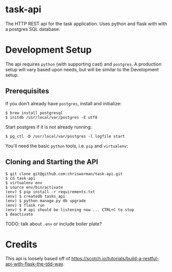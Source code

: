 # task-api
The HTTP REST api for the task application.  Uses python and flask with with a
postgres SQL database.

# Development Setup
The api requires `python` (with supporting cast) and `postgres`.  A production
setup will vary based upon needs, but will be similar to the Development setup.

## Prerequisites
If you don't already have `postgres`, install and initialize:
```
$ brew install postgresql
$ initdb /usr/local/var/postgres -E utf8
```

Start postgres if it is not already running:
```
$ pg_ctl -D /usr/local/var/postgres -l logfile start
```

You'll need the basic `python` tools, i.e. `pip` and `virtualenv`:

## Cloning and Starting the API
```
$ git clone git@github.com:chrisworman/task-api.git
$ cd task-api
$ virtualenv env
$ source env/bin/activate
(env) $ pip install -r requirements.txt
(env) $ createdb tasks_api
(env) $ python manage.py db upgrade
(env) $ flask run
(env) $ # api should be listening now ... CTRL+C to stop
$ deactivate
```

TODO: talk about `.env` or include boiler plate?

# Credits
This api is loosely based off of https://scotch.io/tutorials/build-a-restful-api-with-flask-the-tdd-way.
